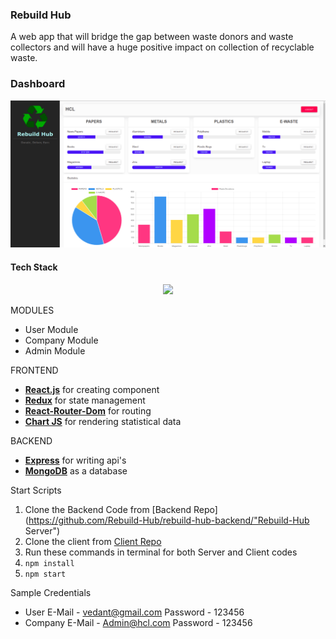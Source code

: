 ### Rebuild Hub

A web app that will bridge the gap between waste donors and waste collectors and will have a huge positive impact on collection of recyclable waste.

### Dashboard

<p align='center'>
	<img src='https://github.com/Rebuild-Hub/Rebuild-Hub-Client/blob/main/src/commons/companyDashboard.png?raw=true'/>
</p>

#### Tech Stack

<p align='center'>
<img src='https://www.mindinventory.com/blog/wp-content/uploads/2021/06/mern-stack.png' />
</p>

MODULES
- User Module
- Company Module
- Admin Module

FRONTEND
- **[React.js](https://reactjs.org/ "React.js Website")** for creating component
- **[Redux](https://redux.js.org/ "Redux Website")** for state management
- **[React-Router-Dom](https://v5.reactrouter.com/web/guides/quick-start "React-Router-Dom Website")** for routing
- **[Chart JS](https://www.chartjs.org/ "Chart JS Website")** for rendering statistical data

BACKEND
- **[Express](https://expressjs.com/ "Express Website")** for writing api's
- **[MongoDB](https://www.mongodb.com/ "MongoDB Website")** as a database

Start Scripts
1. Clone the Backend Code from [Backend Repo](https://github.com/Rebuild-Hub/rebuild-hub-backend/"Rebuild-Hub Server")
2. Clone the client from [Client Repo](https://github.com/Rebuild-Hub/Rebuild-Hub-Client "Client Repo")
3. Run these commands in terminal for both Server and Client codes
 1. `npm install`
 2. `npm start`

Sample Credentials
- User
		E-Mail - vedant@gmail.com
		Password - 123456
- Company
		E-Mail - Admin@hcl.com
		Password - 123456


